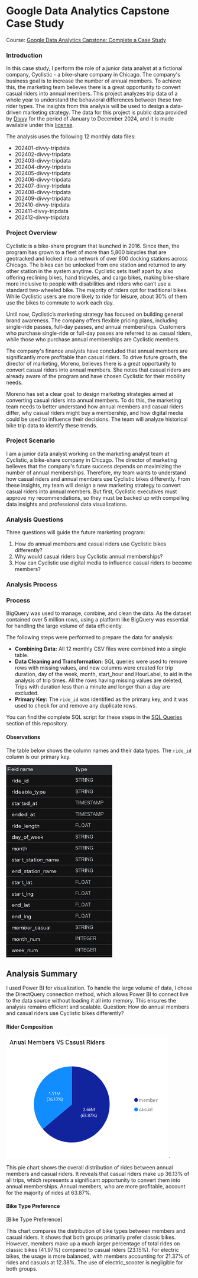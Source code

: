 # Google Data Analytics Capstone Case Study
Course: [Google Data Analytics Capstone: Complete a Case Study](https://www.coursera.org/learn/google-data-analytics-capstone)

### Introduction

In this case study, I perform the role of a junior data analyst at a fictional company, Cyclistic - a bike-share company in Chicago. The company's business goal is to increase the number of annual members. To achieve this, the marketing team believes there is a great opportunity to convert casual riders into annual members. This project analyzes trip data of a whole year to understand the behavioral differences between these two rider types. The insights from this analysis will be used to design a data-driven marketing strategy. The data for this project is public data provided by [Divvy](https://divvy-tripdata.s3.amazonaws.com/index.html) for the period of January to December 2024, and it is made available under this [license](https://www.divvybikes.com/data-license-agreement).

The analysis uses the following 12 monthly data files:

* 202401-divvy-tripdata
* 202402-divvy-tripdata
* 202403-divvy-tripdata
* 202404-divvy-tripdata
* 202405-divvy-tripdata
* 202406-divvy-tripdata
* 202407-divvy-tripdata
* 202408-divvy-tripdata
* 202409-divvy-tripdata
* 202410-divvy-tripdata
* 202411-divvy-tripdata
* 202412-divvy-tripdata

### Project Overview

Cyclistic is a bike-share program that launched in 2016. Since then, the program has grown to a fleet of more than 5,800 bicycles that are geotracked and locked into a network of over 600 docking stations across Chicago. The bikes can be unlocked from one station and returned to any other station in the system anytime. Cyclistic sets itself apart by also offering reclining bikes, hand tricycles, and cargo bikes, making bike-share more inclusive to people with disabilities and riders who can’t use a standard two-wheeled bike. The majority of riders opt for traditional bikes. While Cyclistic users are more likely to ride for leisure, about 30% of them use the bikes to commute to work each day.

Until now, Cyclistic’s marketing strategy has focused on building general brand awareness. The company offers flexible pricing plans, including single-ride passes, full-day passes, and annual memberships. Customers who purchase single-ride or full-day passes are referred to as casual riders, while those who purchase annual memberships are Cyclistic members.

The company's finance analysts have concluded that annual members are significantly more profitable than casual riders. To drive future growth, the director of marketing, Moreno, believes there is a great opportunity to convert casual riders into annual members. She notes that casual riders are already aware of the program and have chosen Cyclistic for their mobility needs.

Moreno has set a clear goal: to design marketing strategies aimed at converting casual riders into annual members. To do this, the marketing team needs to better understand how annual members and casual riders differ, why casual riders might buy a membership, and how digital media could be used to influence their decisions. The team will analyze historical bike trip data to identify these trends.

### Project Scenario

I am a junior data analyst working on the marketing analyst team at Cyclistic, a bike-share company in Chicago. The director of marketing believes that the company's future success depends on maximizing the number of annual memberships. Therefore, my team wants to understand how casual riders and annual members use Cyclistic bikes differently. From these insights, my team will design a new marketing strategy to convert casual riders into annual members. But first, Cyclistic executives must approve my recommendations, so they must be backed up with compelling data insights and professional data visualizations.

### Analysis Questions

Three questions will guide the future marketing program:

1. How do annual members and casual riders use Cyclistic bikes differently?
2. Why would casual riders buy Cyclistic annual memberships?
3. How can Cyclistic use digital media to influence casual riders to become members?

### Analysis Process

### Process

BigQuery was used to manage, combine, and clean the data. As the dataset contained over 5 million rows, using a platform like BigQuery was essential for handling the large volume of data efficiently.

The following steps were performed to prepare the data for analysis:

* **Combining Data:** All 12 monthly CSV files were combined into a single table.
* **Data Cleaning and Transformation:** SQL queries were used to remove rows with missing values, and new columns were created for trip duration, day of the week, month, start_hour and HourLabel,
   to aid in the analysis of trip times.
    All the rows having missing values are deleted, Trips with duration less than a minute and longer than a day are excluded.
* **Primary Key:** The `ride_id` was identified as the primary key, and it was used to check for and remove any duplicate rows.
  
You can find the complete SQL script for these steps in the [SQL Queries](sql/data_cleaning_and_transformation.sql) section of this repository.

#### Observations

The table below shows the column names and their data types. The `ride_id` column is our primary key.

![Table Schema](images/schema.png)

## Analysis Summary

I used Power BI for visualization. To handle the large volume of data, I chose the DirectQuery connection method, which allows Power BI to connect live to the data source without loading it all into memory. This ensures the analysis remains efficient and scalable.
Question: How do annual members and casual riders use Cyclistic bikes differently?

#### Rider Composition

![Rider Composition](images/member_casual.png).

This pie chart shows the overall distribution of rides between annual members and casual riders. It reveals that casual riders make up 36.13% of all trips, which represents a significant opportunity to convert them into annual memberships. Annual members, who are more profitable, account for the majority of rides at 63.87%.

#### Bike Type Preference

[Bike Type Preference]

This chart compares the distribution of bike types between members and casual riders. It shows that both groups primarily prefer classic bikes.
However, members make up a much larger percentage of total rides on classic bikes (41.97%) compared to casual riders (23.15%). For electric bikes, the usage is more balanced, with members accounting for 21.37% of rides and casuals at 12.38%. The use of electric_scooter is negligible for both groups.
